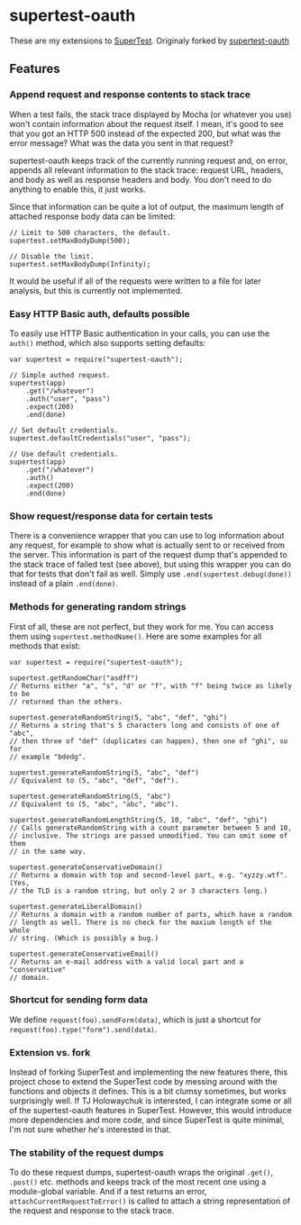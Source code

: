 # supertest-oauth




These are my extensions to [SuperTest](https://github.com/visionmedia/supertest). Originaly forked by  [supertest-oauth](https://github.com/scy/supertest-oauth)

## Features

### Append request and response contents to stack trace

When a test fails, the stack trace displayed by Mocha (or whatever you use) won't contain information about the request itself. I mean, it's good to see that you got an HTTP 500 instead of the expected 200, but what was the error message? What was the data you sent in that request?

supertest-oauth keeps track of the currently running request and, on error, appends all relevant information to the stack trace: request URL, headers, and body as well as response headers and body. You don't need to do anything to enable this, it just works.

Since that information can be quite a lot of output, the maximum length of attached response body data can be limited:

    // Limit to 500 characters, the default.
    supertest.setMaxBodyDump(500);

    // Disable the limit.
    supertest.setMaxBodyDump(Infinity);

It would be useful if all of the requests were written to a file for later analysis, but this is currently not implemented.

### Easy HTTP Basic auth, defaults possible

To easily use HTTP Basic authentication in your calls, you can use the `auth()` method, which also supports setting defaults:

    var supertest = require("supertest-oauth");

    // Simple authed request.
    supertest(app)
    	.get("/whatever")
    	.auth("user", "pass")
    	.expect(200)
    	.end(done)

    // Set default credentials.
    supertest.defaultCredentials("user", "pass");

    // Use default credentials.
    supertest(app)
    	.get("/whatever")
    	.auth()
    	.expect(200)
    	.end(done)

### Show request/response data for certain tests

There is a convenience wrapper that you can use to log information about any request, for example to show what is actually sent to or received from the server. This information is part of the request dump that's appended to the stack trace of failed test (see above), but using this wrapper you can do that for tests that don't fail as well. Simply use `.end(supertest.debug(done))` instead of a plain `.end(done)`.

### Methods for generating random strings

First of all, these are not perfect, but they work for me. You can access them using `supertest.methodName()`. Here are some examples for all methods that exist:

    var supertest = require("supertest-oauth");

    supertest.getRandomChar("asdff")
    // Returns either "a", "s", "d" or "f", with "f" being twice as likely to be
    // returned than the others.

    supertest.generateRandomString(5, "abc", "def", "ghi")
    // Returns a string that's 5 characters long and consists of one of "abc",
    // then three of "def" (duplicates can happen), then one of "ghi", so for
    // example "bdedg".

    supertest.generateRandomString(5, "abc", "def")
    // Equivalent to (5, "abc", "def", "def").

    supertest.generateRandomString(5, "abc")
    // Equivalent to (5, "abc", "abc", "abc").

    supertest.generateRandomLengthString(5, 10, "abc", "def", "ghi")
    // Calls generateRandomString with a count parameter between 5 and 10,
    // inclusive. The strings are passed unmodified. You can omit some of them
    // in the same way.

    supertest.generateConservativeDomain()
    // Returns a domain with top and second-level part, e.g. "xyzzy.wtf". (Yes,
    // the TLD is a random string, but only 2 or 3 characters long.)

    supertest.generateLiberalDomain()
    // Returns a domain with a random number of parts, which have a random
    // length as well. There is no check for the maxium length of the whole
    // string. (Which is possibly a bug.)

    supertest.generateConservativeEmail()
    // Returns an e-mail address with a valid local part and a "conservative"
    // domain.

### Shortcut for sending form data

We define `request(foo).sendForm(data)`, which is just a shortcut for `request(foo).type("form").send(data)`.

### Extension vs. fork

Instead of forking SuperTest and implementing the new features there, this project chose to extend the SuperTest code by messing around with the functions and objects it defines. This is a bit clumsy sometimes, but works surprisingly well. If TJ Holowaychuk is interested, I can integrate some or all of the supertest-oauth features in SuperTest. However, this would introduce more dependencies and more code, and since SuperTest is quite minimal, I'm not sure whether he's interested in that.

### The stability of the request dumps

To do these request dumps, supertest-oauth wraps the original `.get()`, `.post()` etc. methods and keeps track of the most recent one using a module-global variable. And if a test returns an error, `attachCurrentRequestToError()` is called to attach a string representation of the request and response to the stack trace.